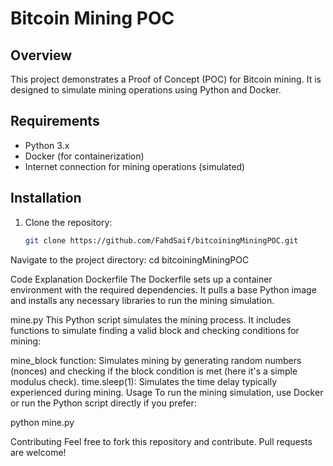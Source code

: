 # Bitcoin Mining POC

## Overview

This project demonstrates a Proof of Concept (POC) for Bitcoin mining. It is designed to simulate mining operations using Python and Docker.

## Requirements

- Python 3.x
- Docker (for containerization)
- Internet connection for mining operations (simulated)

## Installation

1. Clone the repository:
   ```bash
   git clone https://github.com/FahdSaif/bitcoiningMiningPOC.git


Navigate to the project directory:
cd bitcoiningMiningPOC


Code Explanation
Dockerfile
The Dockerfile sets up a container environment with the required dependencies. It pulls a base Python image and installs any necessary libraries to run the mining simulation.

mine.py
This Python script simulates the mining process. It includes functions to simulate finding a valid block and checking conditions for mining:

mine_block function: Simulates mining by generating random numbers (nonces) and checking if the block condition is met (here it's a simple modulus check).
time.sleep(1): Simulates the time delay typically experienced during mining.
Usage
To run the mining simulation, use Docker or run the Python script directly if you prefer:

python mine.py

Contributing
Feel free to fork this repository and contribute. Pull requests are welcome!



